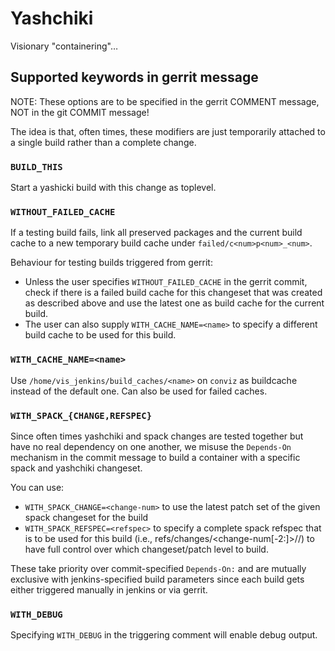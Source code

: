# Yashchiki

Visionary "containering"…

## Supported keywords in gerrit message

NOTE: These options are to be specified in the gerrit COMMENT message, NOT in
the git COMMIT message!

The idea is that, often times, these modifiers are just temporarily attached to
a single build rather than a complete change.

### `BUILD_THIS`

Start a yashicki build with this change as toplevel.


### `WITHOUT_FAILED_CACHE`

If a testing build fails, link all preserved packages and the current build
cache to a new temporary build cache under `failed/c<num>p<num>_<num>`.

Behaviour for testing builds triggered from gerrit:
* Unless the user specifies `WITHOUT_FAILED_CACHE` in the gerrit commit,
  check if there is a failed build cache for this changeset that was
  created as described above and use the latest one as build cache for
  the current build.
* The user can also supply `WITH_CACHE_NAME=<name>` to specify a
  different build cache to be used for this build.


### `WITH_CACHE_NAME=<name>`

Use `/home/vis_jenkins/build_caches/<name>` on `conviz` as buildcache instead
of the default one. Can also be used for failed caches.


### `WITH_SPACK_{CHANGE,REFSPEC}`

Since often times yashchiki and spack changes are tested together but
have no real dependency on one another, we misuse the `Depends-On`
mechanism in the commit message to build a container with a specific
spack and yashchiki changeset.

You can use:
* `WITH_SPACK_CHANGE=<change-num>` to use the latest patch set of the
  given spack changeset for the build
* `WITH_SPACK_REFSPEC=<refspec>` to specify a complete spack refspec
  that is to be used for this build (i.e.,
  refs/changes/<change-num[-2:]>/<change-num>/<patch-level>) to have
  full control over which changeset/patch level to build.

These take priority over commit-specified `Depends-On:` and are mutually
exclusive with jenkins-specified build parameters since each build gets
either triggered manually in jenkins or via gerrit.


### `WITH_DEBUG`

Specifying `WITH_DEBUG` in the triggering comment will enable debug output.
